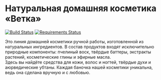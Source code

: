# Натуральная домашняя косметика «Ветка»
[![Build Status](https://travis-ci.org/kapnuu/vetkaparfum.svg?branch=master)](https://travis-ci.org/kapnuu/vetkaparfum)
[![Requirements Status](https://requires.io/github/kapnuu/vetkaparfum/requirements.svg?branch=master)](https://requires.io/github/kapnuu/vetkaparfum/requirements/?branch=master)

Это линия домашней косметики ручной работы, изготовленной из натуральных ингредиентов. В состав продуктов входят исключительно природные компоненты: пчелиный воск, твёрдые баттеры, экстракты растений, косметические глины и эфирные масла.  
Здесь вы найдёте средства для кожи, волос и ногтей, твёрдые духи и аюрведические убтаны. Каждая баночка нашей косметики уникальна, ведь она сделана вручную и с любовью.